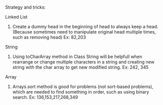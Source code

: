 Strategy and tricks:

Linked List
1. Create a dummy head in the beginning of head to always keep a head. (Because sometimes need to manipulate original head multiple times, such as removing head)
Ex: 82,203

String
1. Using toCharArray method in Class String will be helpfull when rearrange or change multiple characters in a string and creating new string with the char array to get new modified string.
Ex: 242, 345

Array
1. Arrays.sort method is good for problems (not sort-based problems), which are needed to find something in order, such as using binary search.
Ex: 136,153,217,268,349